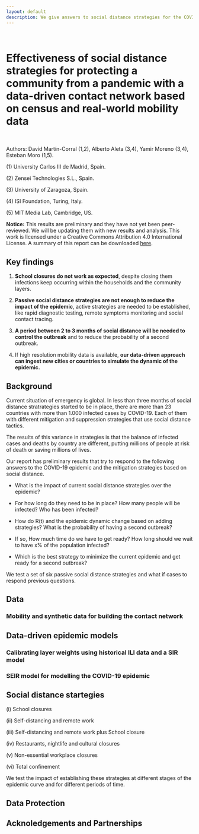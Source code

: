 ```yaml
---
layout: default
description: We give answers to social distance strategies for the COVID-19 pandemic.
---
```


<br>

# Effectiveness of social distance strategies for protecting a community from a pandemic with a data-driven contact network based on census and real-world mobility data

<br>

Authors: David Martín-Corral (1,2), Alberto Aleta (3,4), Yamir Moreno (3,4), Esteban Moro (1,5).
 
(1) University Carlos III de Madrid, Spain.

(2) Zensei Technologies S.L., Spain.

(3) University of Zaragoza, Spain.

(4) ISI Foundation, Turing, Italy.

(5) MIT Media Lab, Cambridge, US.
<br>

**Notice:** This results are preliminary and they have not yet been peer-reviewed. We will be updating them with new results and analysis. This work is licensed under a Creative Commons Attribution 4.0 International License. A summary of this report can be downloaded [here](/).

## Key findings

  1. **School closures do not work as expected**, despite closing them infections keep occurring within the households and the community layers.

  2. **Passive social distance strategies are not enough to reduce the impact of the epidemic**, active strategies are needed to be established, like rapid diagnostic testing, remote symptoms monitoring and social contact tracing.

  3. **A period between 2 to 3 months of social distance will be needed to control the outbreak** and to reduce the probability of a second outbreak.

  4. If high resolution mobility data is available, **our data-driven approach can ingest new cities or countries to simulate the dynamic of the epidemic.** 

## Background

Current situation of emergency is global. In less than three months of social distance stratrategies started to be in place, there are more than 23 countries with more than 1.000 infected cases by COVID-19. Each of them with different mitigation and suppression strategies that use social distance tactics. 

The results of this variance in strategies is that the balance of infected cases and deaths by country are different, putting millions of people at risk of death or saving millions of lives. 

Our report has preliminary results that try to respond to the following answers to the COVID-19 epidemic and the mitigation strategies based on social distance. 

* What is the impact of current social distance strategies over the epidemic? 

* For how long do they need to be in place? How many people will be infected? Who has been infected? 

* How do R(t) and the epidemic dynamic change based on adding strategies? What is the probability of having a second outbreak? 

* If so, How much time do we have to get ready? How long should we wait to have x% of the population infected? 

* Which is the best strategy to minimize the current epidemic and get ready for a second outbreak?

We test a set of six passive social distance strategies and what if cases to respond previous questions.

## Data

### Mobility and synthetic data for building the contact network

## Data-driven epidemic models

### Calibrating layer weights using historical ILI data and a SIR model

### SEIR model for modelling the COVID-19 epidemic

## Social distance startegies

(i) School closures

(ii) Self-distancing and remote work

(iii) Self-distancing and remote work plus School closure 

(iv) Restaurants, nightlife and cultural closures

(v) Non-essential workplace closures 

(vi) Total confinement

We test the impact of establishing these strategies at different stages of the epidemic curve and for different periods of time.

## Data Protection


## Acknoledgements and Partnerships



